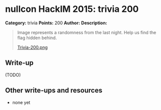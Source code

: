 # nullcon HackIM 2015: trivia 200

**Category:** trivia
**Points:** 200
**Author:**
**Description:**

> Image represents a randomness from the last night. Help us find the flag hidden behind.
>
>	[Trivia-200.png](Trivia-200.PNG)

## Write-up

(TODO)

## Other write-ups and resources

* none yet
